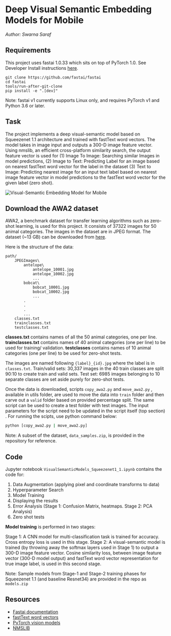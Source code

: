 # Deep Visual Semantic Embedding Models for Mobile

*Author: Swarna Saraf*

## Requirements

This project uses fastai 1.0.33 which sits on top of PyTorch 1.0. See Developer Install instructions [here](https://github.com/fastai/fastai/blob/master/README.md#installation).

```
git clone https://github.com/fastai/fastai
cd fastai
tools/run-after-git-clone
pip install -e ".[dev]"
```

Note: fastai v1 currently supports Linux only, and requires PyTorch v1 and Python 3.6 or later.

## Task

The project implements a deep visual-semantic model based on Squeezenet 1.1 architecture and trained with fastText word vectors. The model takes in image input and outputs a 300-D image feature vector. Using nmslib, an efficient cross-platform similarity search, the output feature vector is used for (1) Image To Image: Searching similar Images in model predictions, (2) Image to Text: Predicting Label for an image based on nearest fastText word vector for the label in the dataset (3) Text to Image: Predicting nearest image for an input text label based on nearest image feature vector in model predictions to the fastText word vector for the given label (zero shot).

![Visual-Semantic Embedding Model for Mobile](model_diagram.jpg)

## Download the AWA2 dataset

AWA2, a benchmark dataset for transfer learning algorithms such as zero-shot learning, is used for this project. It consists of 37322 images for 50 animal categories. The images in the dataset are in JPEG format. The dataset (~13 GB) can be downloaded from [here](https://cvml.ist.ac.at/AwA2/).

Here is the structure of the data:
```
path/
    JPEGImages\
        antelope\
            antelope_10001.jpg
            antelope_10002.jpg
            ...
        bobcat\
            bobcat_10001.jpg
            bobcat_10002.jpg
            ...
        .
        .
        .
        ...
    classes.txt
    trainclasses.txt
    testclasses.txt 
```

**classes.txt** contains names of all the 50 animal categories, one per line.
**trainclasses.txt** contains names of 40 animal categories (one per line) to be used for training/ validation.
**testclasses** contains names of 10 animal categories (one per line) to be used for zero-shot tests.

The images are named following `{label}_{id}.jpg` where the label is in `classes.txt`.
Train/valid sets: 30,337 images in the 40 train classes are split 90:10 to create train and valid sets. 
Test set: 6985 images belonging to 10 separate classes are set aside purely for zero-shot tests.

Once the data is downloaded, scripts `copy_awa2.py` and `move_awa2.py` , available in utils folder, are used to move the data into `train` folder and then carve out a `valid` folder based on provided percentage split. The same script can be used to create a test folder with test images. The input parameters for the script need to be updated in the script itself (top section) . For running the scipts, use python command below:

```bash
python [copy_awa2.py | move_awa2.py]
```
Note: A subset of the dataset, `data_samples.zip`, is provided in the repository for reference.

## Code

Jupyter notebook `VisualSemanticModels_Squeezenet1_1.ipynb` contains the code for:
1. Data Augmentation (applying pixel and coordinate transforms to data)
2. Hyperparameter Search 
3. Model Training
4. Displaying the results
3. Error Analysis (Stage 1: Confusion Matrix, heatmaps. Stage 2: PCA Analysis)
4. Zero shot tests

**Model training** is performed in two stages:

Stage 1: A CNN model for multi-classification task is trained for accuracy. Cross entropy loss is used in this stage.
Stage 2: A visual-semantic model is trained (by throwing away the softmax layers used in Stage 1) to output a 300-D image feature vector. Cosine similarity loss, between image feature vector (300-D model output) and fastText word vector representation for true image label, is used in this second stage.

Note: Sample models from Stage-1 and Stage-2 training phases for Squeezenet 1.1 (and baseline Resnet34) are provided in the repo as `models.zip`


## Resources

- [Fastai documentation](https://docs.fast.ai/)
- [fastText word vectors](https://fasttext.cc/docs/en/english-vectors.html)
- [PyTorch vision models](https://pytorch.org/docs/stable/torchvision/models.html)
- [NMSLIB](https://github.com/nmslib/nmslib)